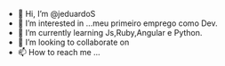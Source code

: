 - 👋 Hi, I’m @jeduardoS
- 👀 I’m interested in ...meu primeiro emprego como Dev.
- 🌱 I’m currently learning Js,Ruby,Angular e  Python.
- 💞️ I’m looking to collaborate on 
- 📫 How to reach me ...

<!---
jeduardoS/jeduardoS is a ✨ special ✨ repository because its `README.md` (this file) appears on your GitHub profile.
You can click the Preview link to take a look at your changes.
--->
